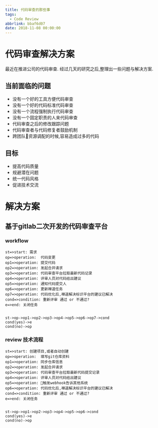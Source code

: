 ```yaml
---
title: 代码审查的那些事
tags:
  - Code Review
abbrlink: bbaf6d07
date: 2018-11-08 00:00:00
---
```

# 代码审查解决方案
最近在推进公司的代码审查.
经过几天的研究之后,整理出一些问题与解决方案.

## 当前面临的问题

* 没有一个好的工具方便代码审查
* 没有一个好的代码标准代码审查
* 没有一个流程强制执行代码审查
* 没有一个固定职责的人来代码审查
* 代码审查之后的修改跟踪问题
* 代码审查者与代码修复者鼓励机制
* 跨团队资源调配的时候,容易造成过多的代码

## 目标

*  提高代码质量
*  规避潜在问题
*  统一代码风格
*  促进技术交流


# 解决方案

## 基于gitlab二次开发的代码审查平台

### workflow


```flow
st=>start: 需求
op=>operation:  代码变更
op1=>operation: 提交代码
op2=>operation: 发起合并请求
op3=>operation: 代码审查平台拉取最新代码记录
op4=>operation: 评审人员对代码给出建议
op5=>operation: 通知代码提交人
op6=>operation: 更新禅道任务
op7=>operation: 代码优化后,禅道解决标识平台的建议已解决
cond=>condition: 重新评审 通过 or 不通过?
e=>end: 关闭任务


st->op->op1->op2->op3->op4->op5->op6->op7->cond
cond(yes)->e
cond(no)->op
```


### review 技术流程

```flow
st=>start: 创建项目,或者自动创建
op=>operation:  填写git仓库资料
op1=>operation: 同步仓库信息
op2=>operation: 发起合并请求
op3=>operation: 代码审查平台拉取最新代码提交记录
op4=>operation: 评审人员对代码给出建议
op5=>operation: 触发webhook告诉其他系统
op6=>operation: 代码优化后,禅道解决标识平台的建议已解决
cond=>condition: 重新评审 通过 or 不通过?
e=>end: 关闭任务


st->op->op1->op2->op3->op4->op5->op6->cond
cond(yes)->e
cond(no)->op
```


